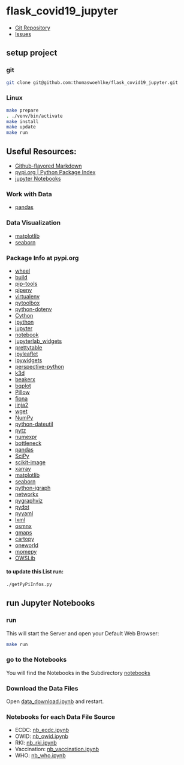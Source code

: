 # flask_covid19_jupyter

* [Git Repository](https://github.com/thomaswoehlke/flask_covid19_jupyter.git)
* [Issues](https://github.com/thomaswoehlke/flask_covid19_jupyter/issues) 

## setup project 

### git
```bash
git clone git@github.com:thomaswoehlke/flask_covid19_jupyter.git
```

### Linux
```bash
make prepare
. ./venv/bin/activate
make install
make update
make run
```

## Useful Resources:
* [Github-flavored Markdown](https://guides.github.com/features/mastering-markdown/)
* [pypi.org | Python Package Index](https://pypi.org/)
* [jupyter Notebooks](https://jupyter.org/documentation)

### Work with Data 
* [pandas](https://pandas.pydata.org/)

### Data Visualization
* [matplotlib](https://matplotlib.org/)
* [seaborn](https://seaborn.pydata.org/)

### Package Info at pypi.org
* [wheel](https://pypi.org/project/wheel/)
* [build](https://pypi.org/project/build/)
* [pip-tools](https://pypi.org/project/pip-tools/)
* [pipenv](https://pypi.org/project/pipenv/)
* [virtualenv](https://pypi.org/project/virtualenv/)
* [pytoolbox](https://pypi.org/project/pytoolbox/)
* [python-dotenv](https://pypi.org/project/python-dotenv/)
* [Cython](https://pypi.org/project/Cython/)
* [ipython](https://pypi.org/project/ipython/)
* [jupyter](https://pypi.org/project/jupyter/)
* [notebook](https://pypi.org/project/notebook/)
* [jupyterlab_widgets](https://pypi.org/project/jupyterlab_widgets/)
* [prettytable](https://pypi.org/project/prettytable/)
* [ipyleaflet](https://pypi.org/project/ipyleaflet/)
* [ipywidgets](https://pypi.org/project/ipywidgets/)
* [perspective-python](https://pypi.org/project/perspective-python/)
* [k3d](https://pypi.org/project/k3d/)
* [beakerx](https://pypi.org/project/beakerx/)
* [bqplot](https://pypi.org/project/bqplot/)
* [Pillow](https://pypi.org/project/Pillow/)
* [fiona](https://pypi.org/project/fiona/)
* [jinja2](https://pypi.org/project/jinja2/)
* [wget](https://pypi.org/project/wget/)
* [NumPy](https://pypi.org/project/NumPy/)
* [python-dateutil](https://pypi.org/project/python-dateutil/)
* [pytz](https://pypi.org/project/pytz/)
* [numexpr](https://pypi.org/project/numexpr/)
* [bottleneck](https://pypi.org/project/bottleneck/)
* [pandas](https://pypi.org/project/pandas/)
* [SciPy](https://pypi.org/project/SciPy/)
* [scikit-image](https://pypi.org/project/scikit-image/)
* [xarray](https://pypi.org/project/xarray/)
* [matplotlib](https://pypi.org/project/matplotlib/)
* [seaborn](https://pypi.org/project/seaborn/)
* [python-igraph](https://pypi.org/project/python-igraph/)
* [networkx](https://pypi.org/project/networkx/)
* [pygraphviz](https://pypi.org/project/pygraphviz/)
* [pydot](https://pypi.org/project/pydot/)
* [pyyaml](https://pypi.org/project/pyyaml/)
* [lxml](https://pypi.org/project/lxml/)
* [osmnx](https://pypi.org/project/osmnx/)
* [gmaps](https://pypi.org/project/gmaps/)
* [cartopy](https://pypi.org/project/cartopy/)
* [oneworld](https://pypi.org/project/oneworld/)
* [momepy](https://pypi.org/project/momepy/)
* [OWSLib](https://pypi.org/project/OWSLib/)
#### to update this List run:
```bash
./getPyPiInfos.py
```

## run Jupyter Notebooks

### run
This will start the Server and open your Default Web Browser: 
```bash
make run
```

### go to the Notebooks
You will find the Notebooks in the Subdirectory [notebooks](http://localhost:8888/tree/notebooks)

### Download the Data Files
Open [data_download.ipynb](notebooks/data_download.ipynb) and restart.

### Notebooks for each Data File Source
* ECDC: [nb_ecdc.ipynb](notebooks/nb_ecdc.ipynb)
* OWID: [nb_owid.ipynb](notebooks/nb_owid.ipynb)
* RKI: [nb_rki.ipynb](notebooks/nb_rki.ipynb)
* Vaccination: [nb_vaccination.ipynb](notebooks/nb_vaccination.ipynb)
* WHO: [nb_who.ipynb](notebooks/nb_who.ipynb)
